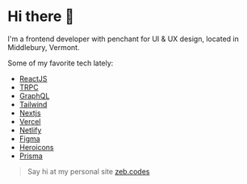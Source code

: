 # Hi there 👋

I'm a frontend developer with penchant for UI & UX design, located in Middlebury, Vermont.

Some of my favorite tech lately:
- [ReactJS](https://reactjs.org/)
- [TRPC](https://trpc.io/)
- [GraphQL](https://graphql.org/)
- [Tailwind](https://tailwindcss.com/)
- [Nextjs](https://nextjs.org/)
- [Vercel](https://vercel.com/)
- [Netlify](https://www.netlify.com/)
- [Figma](http://figma.com/)
- [Heroicons](https://heroicons.com/)
- [Prisma](https://www.prisma.io/)

> Say hi at my personal site [zeb.codes](https://zeb.codes) 
